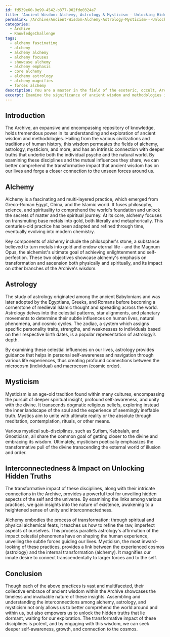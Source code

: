```yaml
---
id: fd539e60-0e99-4542-b377-902fde0324a7
title: 'Ancient Wisdom: Alchemy, Astrology & Mysticism - Unlocking Hidden Truths'
permalink: /Archive/Ancient-Wisdom-Alchemy-Astrology-Mysticism---Unlocking-Hidden-Truths/
categories:
  - Archive
  - KnowledgeChallenge
tags:
  - alchemy fascinating
  - alchemy
  - alchemy alchemy
  - alchemy focuses
  - showcase alchemy
  - alchemy emphasis
  - core alchemy
  - alchemy astrology
  - alchemy magnifies
  - forces alchemy
description: You are a master in the field of the esoteric, occult, Archive and Education. You are a writer of tests, challenges, books and deep knowledge on Archive for initiates and students to gain deep insights and understanding from. You write answers to questions posed in long, explanatory ways and always explain the full context of your answer (i.e., related concepts, formulas, examples, or history), as well as the step-by-step thinking process you take to answer the challenges. Be rigorous and thorough, and summarize the key themes, ideas, and conclusions at the end.
excerpt: Examine the significance of ancient wisdom and methodologies in the repository of knowledge known as the Archive, and illustrate the connections among its various branches and disciplines, such as alchemy, astrology, and mysticism, to showcase the transformative impact it has on unlocking hidden truths within the self and the natural world.
---
```

Introduction
----------------------

The Archive, an expansive and encompassing repository of knowledge, holds tremendous power in its understanding and exploration of ancient wisdom and methodologies. Hailing from the various civilizations and traditions of human history, this wisdom permeates the fields of alchemy, astrology, mysticism, and more, and has an intrinsic connection with deeper truths that underlie both the individual psyche and the natural world. By examining these disciplines and the mutual influences they share, we can better comprehend the transformative impact that ancient wisdom has on our lives and forge a closer connection to the unseen forces around us.

Alchemy
--------------
Alchemy is a fascinating and multi-layered practice, which emerged from Greco-Roman Egypt, China, and the Islamic world. It fuses philosophy, science, and spirituality to comprehend the world's foundation and unlock the secrets of matter and the spiritual journey. At its core, alchemy focuses on transmuting base metals into gold, both literally and metaphorically. This centuries-old practice has been adapted and refined through time, eventually evolving into modern chemistry.

Key components of alchemy include the philosopher's stone, a substance believed to turn metals into gold and endow eternal life - and the Magnum Opus, the alchemist's ultimate goal of achieving enlightenment and self-perfection. These two objectives showcase alchemy's emphasis on transformation and ascension both physically and spiritually, and its impact on other branches of the Archive's wisdom.

Astrology
--------------
The study of astrology originated among the ancient Babylonians and was later adopted by the Egyptians, Greeks, and Romans before becoming a cornerstone of medieval Islamic thought and spreading across the world. Astrology delves into the celestial patterns, star alignments, and planetary movements to determine their subtle influences on human lives, natural phenomena, and cosmic cycles. The zodiac, a system which assigns specific personality traits, strengths, and weaknesses to individuals based on their respective birth dates, is a popular representation of astrology’s depth.

By examining these celestial influences on our lives, astrology provides guidance that helps in personal self-awareness and navigation through various life experiences, thus creating profound connections between the microcosm (individual) and macrocosm (cosmic order).

Mysticism
--------------
Mysticism is an age-old tradition found within many cultures, encompassing the pursuit of deeper spiritual insight, profound self-awareness, and unity with the divine. It transcends dogmatic religious beliefs, exploring instead the inner landscape of the soul and the experience of seemingly ineffable truth. Mystics aim to unite with ultimate reality or the absolute through meditation, contemplation, rituals, or other means.

Various mystical sub-disciplines, such as Sufism, Kabbalah, and Gnosticism, all share the common goal of getting closer to the divine and embracing its wisdom. Ultimately, mysticism poetically emphasizes the transformative pull of the divine transcending the external world of illusion and order.

Interconnectedness & Impact on Unlocking Hidden Truths
-----------------------------------------------
The transformative impact of these disciplines, along with their intricate connections in the Archive, provides a powerful tool for unveiling hidden aspects of the self and the universe. By examining the links among various practices, we gain insights into the nature of existence, awakening to a heightened sense of unity and interconnectedness.

Alchemy embodies the process of transformation: through spiritual and physical alchemical feats, it teaches us how to refine the raw, imperfect aspects of ourselves. This process parallels astrology's affirmation of the impact celestial phenomena have on shaping the human experience, unveiling the subtle forces guiding our lives. Mysticism, the most inward-looking of these practices, provides a link between the experienced cosmos (astrology) and the internal transformation (alchemy). It magnifies our innate desire to connect transcendentally to larger forces and to the self.

Conclusion
---------------
Though each of the above practices is vast and multifaceted, their collective embrace of ancient wisdom within the Archive showcases the timeless and invaluable nature of these insights. Assembling and understanding the interconnections among alchemy, astrology, and mysticism not only allows us to better comprehend the world around and within us, but also empowers us to unlock the hidden truths that lie dormant, waiting for our exploration. The transformative impact of these disciplines is potent, and by engaging with this wisdom, we can seek deeper self-awareness, growth, and connection to the cosmos.
